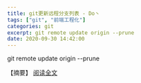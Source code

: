 ```yaml
---
title: git更新远程分支列表 - Do丶
tags: ["git", "前端工程化"]
categories: git
excerpt: git remote update origin --prune
date: 2020-09-30 14:42:00
---
```


git remote update origin --prune
<!-- more -->
【摘要】 [阅读全文](http://www.cnblogs.com/Leo-Do/p/13754470.html)